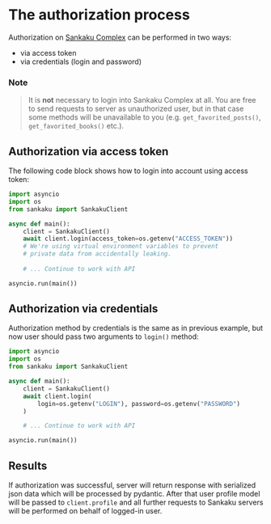 # The authorization process

Authorization on [Sankaku Complex](https://beta.sankakucomplex.com) can be
performed in two ways:

- via access token
- via credentials (login and password)

### Note

> It is **not** necessary to login into Sankaku Complex at all. You are free
> to send requests to server as unauthorized user, but in that case some methods
> will be unavailable to you (e.g. `get_favorited_posts()`, `get_favorited_books()` etc.).

## Authorization via access token

The following code block shows how to login into account using access token:

```python linenums="1"
import asyncio
import os
from sankaku import SankakuClient

async def main():
    client = SankakuClient()
    await client.login(access_token=os.getenv("ACCESS_TOKEN"))
    # We're using virtual environment variables to prevent
    # private data from accidentally leaking.
    
    # ... Continue to work with API

asyncio.run(main())
```

## Authorization via credentials

Authorization method by credentials is the same as in previous example,
but now user should pass two arguments to `login()` method:

```python linenums="1"
import asyncio
import os
from sankaku import SankakuClient

async def main():
    client = SankakuClient()
    await client.login(
        login=os.getenv("LOGIN"), password=os.getenv("PASSWORD")
    )

    # ... Continue to work with API

asyncio.run(main())
```

## Results

If authorization was successful, server will return response with serialized
json data which will be processed by pydantic. After that user profile model
will be passed to `client.profile` and all further requests to Sankaku servers
will be performed on behalf of logged-in user.
